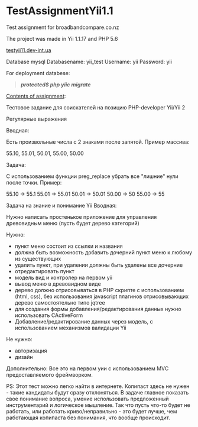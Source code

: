 # TestAssignmentYii1.1
Test assignment for broadbandcompare.co.nz

The project was made in Yii 1.1.17 and PHP 5.6

 [testyii11.dev-int.ua](http://testyii11.dev-int.in.ua/index.php?r=site/index)

Database mysql
Databasename: yii_test
Username: yii
Password: yii

For deployment databese:
> ***protected$ php yiic migrate***

[Contents of assignment](https://docs.google.com/document/d/1TCEHAammCv3kxFw_VFzEN9ClWtuXYSu2ffl1ceek6ew/edit#):

Тестовое задание для соискателей на позицию
PHP-developer Yii/Yii 2




Регулярные выражения

Вводная:

Есть произвольные числа с 2 знаками после запятой. Пример массива:

55.10, 55.01, 50.01, 55.00, 50.00

Задача:

С использованием функции preg_replace убрать все "лишние" нули после точки. Пример:

55.10 -> 55.1
55.01 -> 55.01
50.01 -> 50.01
50.00 -> 50
55.00 -> 55

Задача на знание и понимание Yii
Вводная:

Нужно написать простенькое приложение для управления древовидным меню (пусть будет дерево категорий) 


Нужно:

- пункт меню состоит из ссылки и названия
- должна быть возможность добавить дочерний пункт меню к любому из существующих
- удалить пункт, при удалении должны быть удалены все дочерние
- отредактировать пункт 
- модель вид и контролер на первом yii
- вывод меню в древовидном виде
- дерево должно отрисовываться в PHP скрипте с использованием (html, css), без использования javascript плагинов отрисовывающих дерево самостоятельно типо jqtree
- для создания формы добавления/редактирования данных нужно использовать CActiveForm
- Добавление/редактирование данных через модель, с использованием механизмов валидации Yii

Не нужно:
- авторизация
- дизайн

Дополнительно:
Все это на первом уии с использованием MVC предоставляемого фреймворком.

PS:
Этот тест можно легко найти в интернете. Копипаст здесь не нужен - такие кандидаты будут сразу отклоняться. В задаче главное показать свое понимание вопроса, умение использовать предложенный инструментарий и логическое мышление. Так что пусть что-то будет не работать, или работать криво/неправильно - это будет лучше, чем работающая копипаста без понимания, что вообще происходит.

